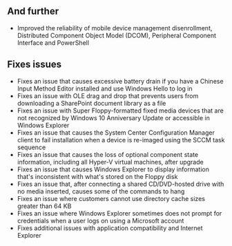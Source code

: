 ## And further
- Improved the reliability of mobile device management disenrollment, Distributed Component Object Model (DCOM), Peripheral Component Interface and PowerShell

## Fixes issues
- Fixes an issue that causes excessive battery drain if you have a Chinese Input Method Editor installed and use Windows Hello to log in
- Fixes an issue with OLE drag and drop that prevents users from downloading a SharePoint document library as a file
- Fixes an issue with Super Floppy-formatted fixed media devices that are not recognized by Windows 10 Anniversary Update or accessible in Windows Explorer
- Fixes an issue that causes the System Center Configuration Manager client to fail installation when a device is re-imaged using the SCCM task sequence
- Fixes an issue that causes the loss of optional component state information, including all Hyper-V virtual machines, after upgrade
- Fixes an issue that causes Windows Explorer to display information that's inconsistent with what's stored on the Floppy disk
- Fixes an issue that, after connecting a shared CD/DVD-hosted drive with no media inserted, causes some of the commands to hang
- Fixes an issue where customers cannot use directory cache sizes greater than 64 KB
- Fixes an issue where Windows Explorer sometimes does not prompt for credentials when a user logs on using a Microsoft account
- Fixes additional issues with application compatibility and Internet Explorer